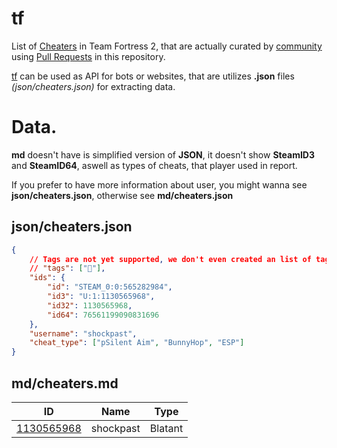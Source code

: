 # tf
List of [Cheaters](https://en.wikipedia.org/wiki/Cheating) in Team Fortress 2, that are actually curated by [community](https://github.com/shockpast/tf/graphs/contributors) using [Pull Requests](https://github.com/shockpast/tf/pulls) in this repository.

[tf](https://github.com/shockpast/tf) can be used as API for bots or websites, that are utilizes **.json** files *(json/cheaters.json)* for extracting data.

# Data.
**md** doesn't have is simplified version of **JSON**, it doesn't show **SteamID3** and **SteamID64**, aswell as types of cheats, that player used in report.

If you prefer to have more information about user, you might wanna see **json/cheaters.json**, otherwise see **md/cheaters.json**

## json/cheaters.json
```json
{
    // Tags are not yet supported, we don't even created an list of tags, that would fit this list.
    // "tags": ["🤝"],
    "ids": {
        "id": "STEAM_0:0:565282984",
        "id3": "U:1:1130565968",
        "id32": 1130565968,
        "id64": 76561199090831696
    },
    "username": "shockpast",
    "cheat_type": ["pSilent Aim", "BunnyHop", "ESP"]
}
```

## md/cheaters.md
| ID                                             | Name      | Type       |
| ---------------------------------------------- |-----------|------------|
| [1130565968](https://steamid.xyz/1130565968)   | shockpast | Blatant    |